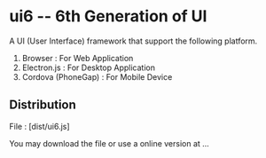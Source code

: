 # ui6 -- 6th Generation of UI

A UI (User Interface) framework that support the following platform.

1. Browser : For Web Application
2. Electron.js : For Desktop Application
3. Cordova (PhoneGap) : For Mobile Device

## Distribution

File : [dist/ui6.js]

You may download the file or use a online version at ...

